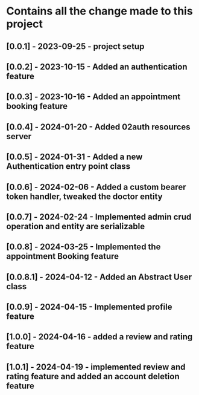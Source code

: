 # Contains all the change made to this project


## [0.0.1] - 2023-09-25 - project setup
## [0.0.2] - 2023-10-15 - Added an authentication feature
## [0.0.3] - 2023-10-16 - Added an appointment booking feature
## [0.0.4] - 2024-01-20 - Added 02auth resources server
## [0.0.5] - 2024-01-31 - Added a new Authentication entry point class
## [0.0.6] - 2024-02-06 - Added a custom bearer token handler, tweaked the doctor entity
## [0.0.7] - 2024-02-24 - Implemented admin crud operation and entity are serializable
## [0.0.8] - 2024-03-25 - Implemented the appointment Booking feature
## [0.0.8.1] - 2024-04-12 - Added an Abstract User class
## [0.0.9] - 2024-04-15 - Implemented profile feature
## [1.0.0] - 2024-04-16 - added a review and rating feature
## [1.0.1] - 2024-04-19 - implemented review and rating feature and added an account deletion feature

